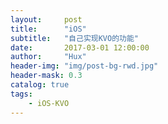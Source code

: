 ```yaml
---
layout:     post
title:      "iOS"
subtitle:   "自己实现KVO的功能"
date:       2017-03-01 12:00:00
author:     "Hux"
header-img: "img/post-bg-rwd.jpg"
header-mask: 0.3
catalog: true
tags:
    - iOS-KVO
---
```


